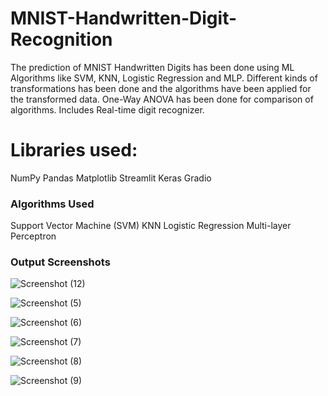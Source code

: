# MNIST-Handwritten-Digit-Recognition
The prediction of MNIST Handwritten Digits  has been done using ML Algorithms like SVM, KNN, Logistic Regression and MLP. Different kinds of transformations has been done and the algorithms have been applied for the transformed data. One-Way ANOVA has been done  for comparison of algorithms. Includes Real-time digit recognizer.

# Libraries used:

NumPy
Pandas
Matplotlib
Streamlit
Keras
Gradio

### Algorithms Used

Support Vector Machine (SVM)
KNN
Logistic Regression
Multi-layer Perceptron

### Output Screenshots

![Screenshot (12)](https://github.com/benny-abhishek/MNIST-Handwritten-Digit-Recognition/assets/121245162/3daf80bf-57a8-4822-85e3-0be4255e89a5)

![Screenshot (5)](https://github.com/benny-abhishek/MNIST-Handwritten-Digit-Recognition/assets/121245162/efe823ff-169f-442f-92ce-b29233367577)

![Screenshot (6)](https://github.com/benny-abhishek/MNIST-Handwritten-Digit-Recognition/assets/121245162/adca5228-2506-44e5-b7c5-28a6f157a306)

![Screenshot (7)](https://github.com/benny-abhishek/MNIST-Handwritten-Digit-Recognition/assets/121245162/232cb42e-8456-41c7-8bb7-713e52270702)

![Screenshot (8)](https://github.com/benny-abhishek/MNIST-Handwritten-Digit-Recognition/assets/121245162/68fa4fd8-1d76-4fa2-92d4-bd65d7527797)

![Screenshot (9)](https://github.com/benny-abhishek/MNIST-Handwritten-Digit-Recognition/assets/121245162/199512b8-9358-46ef-90c4-cbc1057c2606)








